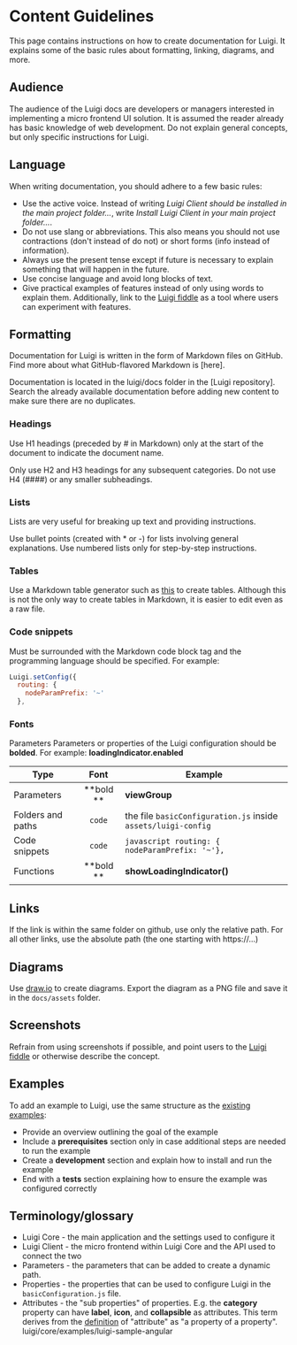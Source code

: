 # Content Guidelines

This page contains instructions on how to create documentation for Luigi. It explains some of the basic rules about formatting, linking, diagrams, and more.  

## Audience

The audience of the Luigi docs are developers or managers interested in implementing a micro frontend UI solution. It is assumed the reader already has basic knowledge of web development. Do not explain general concepts, but only specific instructions for Luigi. 

## Language

When writing documentation, you should adhere to a few basic rules:
- Use the active voice. Instead of writing *Luigi Client should be installed in the main project folder...*, write *Install Luigi Client in your main project folder...*. 
- Do not use slang or abbreviations. This also means you should not use contractions (don't instead of do not) or short forms (info instead of information).
- Always use the present tense except if future is necessary to explain something that will happen in the future. 
- Use concise language and avoid long blocks of text. 
- Give practical examples of features instead of only using words to explain them. Additionally, link to the [Luigi fiddle](https://fiddle.luigi-project.io/) as a tool where users can experiment with features. 

## Formatting

Documentation for Luigi is written in the form of Markdown files on GitHub. Find more about what GitHub-flavored Markdown is [here]. 

Documentation is located in the luigi/docs folder in the [Luigi repository]. Search the already available documentation before adding new content to make sure there are no duplicates. 

### Headings

Use H1 headings (preceded by # in Markdown) only at the start of the document to indicate the document name.

Only use H2 and H3 headings for any subsequent categories. Do not use H4 (####) or any smaller subheadings.

### Lists

Lists are very useful for breaking up text and providing instructions.

Use bullet points (created with * or -) for lists involving general explanations.
Use numbered lists only for step-by-step instructions. 
 
### Tables 

Use a Markdown table generator such as [this](https://www.tablesgenerator.com/markdown_tables) to create tables. Although this is not the only way to create tables in Markdown, it is easier to edit even as a raw file.

### Code snippets 

Must be surrounded with the Markdown code block tag and the programming language should be specified. For example: 
```javascript
Luigi.setConfig({
  routing: {
    nodeParamPrefix: '~'
  },
```

### Fonts

Parameters
Parameters or properties of the Luigi configuration should be **bolded**. For example:
**loadingIndicator.enabled** 

|     Type           |      Font          |    Example    |
|--------------------|:------------------:|---------------|
| Parameters         |      **bold **     | **viewGroup** |
| Folders and paths  |      `code`        | the file `basicConfiguration.js` inside `assets/luigi-config`|
| Code snippets      |      `code`        | ```javascript routing: { nodeParamPrefix: '~'},``` |
| Functions          |      **bold **     | **showLoadingIndicator()** |

## Links

If the link is within the same folder on github, use only the relative path. For all other links, use the absolute path (the one starting with https://...)

## Diagrams 

Use [draw.io](https://draw.io) to create diagrams. Export the diagram as a PNG file and save it in the `docs/assets` folder.

## Screenshots

Refrain from using screenshots if possible, and point users to the [Luigi fiddle](https://fiddle.luigi-project.io/) or otherwise describe the concept. 

## Examples

To add an example to Luigi, use the same structure as the [existing examples]():
- Provide an overview outlining the goal of the example
- Include a **prerequisites** section only in case additional steps are needed to run the example 
- Create a **development** section and explain how to install and run the example
- End with a **tests** section explaining how to ensure the example was configured correctly 

## Terminology/glossary 

* Luigi Core - the main application and the settings used to configure it 
* Luigi Client - the micro frontend within Luigi Core and the API used to connect the two 
* Parameters - the parameters that can be added to create a dynamic path.
* Properties - the properties that can be used to configure Luigi in the `basicConfiguration.js` file. 
* Attributes - the "sub properties" of properties. E.g. the **category** property can have **label**, **icon**, and **collapsible** as attributes. This term derives from the [definition](https://en.wikipedia.org/wiki/Attribute_%28computing%29) of "attribute" as "a property of a property". 
luigi/core/examples/luigi-sample-angular 
